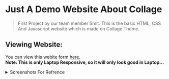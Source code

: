 # Just A Demo Website About Collage

> First Project by our team member Smit. This is the basic HTML, CSS And Javascript website which is made on Collage Theme.

## Viewing Website:

You can view this webite form [here](https://asj-projects.github.io/FirstProjectBySmith/).
</br>
<b>Note: This is only Laptop Responsive, so it will only look good in Laptop...</b>

<details>
<summary>Screenshots For Refrence</summary>
<img src="./SS/1.png/" alt="">
<img src="./SS/2.png/" alt="">
<img src="./SS/3.png/" alt="">
<img src="./SS/4.png/" alt="">

</details>
